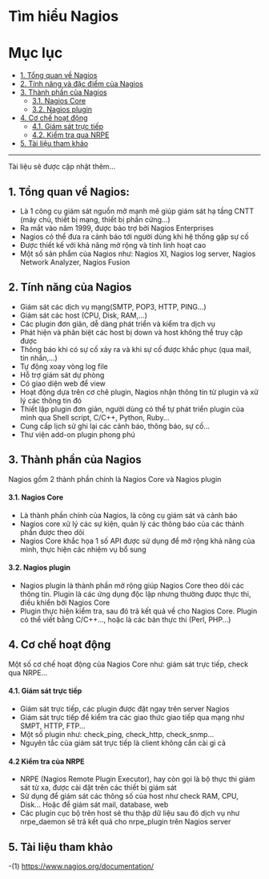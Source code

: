 # Tìm hiểu Nagios

# Mục lục
- [1. Tổng quan về Nagios](#1)
- [2. Tính năng và đặc điểm của Nagios](#2)
- [3. Thành phần của Nagios](#3)
	- [3.1. Nagios Core](#31)
	- [3.2. Nagios plugin](#32)
- [4. Cơ chế hoạt động](#4)
	- [4.1. Giám sát trực tiếp](#41)
	- [4.2. Kiểm tra qua NRPE](#42)
- [5. Tài liệu tham khảo](#5)


---------------------------------------------

Tài liệu sẽ được cập nhật thêm...

<a name="1"></a>
## 1. Tổng quan về Nagios:
- Là 1 công cụ giám sát nguồn mở mạnh mẽ giúp giám sát hạ tầng CNTT (máy chủ, thiết bị mạng, thiết bị phần cứng...)
- Ra mắt vào năm 1999, được bảo trợ bởi Nagios Enterprises
- Nagios có thể đưa ra cảnh báo tới người dùng khi hệ thống gặp sự cố
- Được thiết kế với khả năng mở rộng và tính linh hoạt cao
- Một số sản phẩm của Nagios như: Nagios XI, Nagios log server, Nagios Network Analyzer, Nagios Fusion


<a name="2"></a>
## 2. Tính năng của Nagios
- Giám sát các dịch vụ mạng(SMTP, POP3, HTTP, PING...)
- Giám sát các host (CPU, Disk, RAM,...)
- Các plugin đơn giản, dễ dàng phát triển và kiểm tra dịch vụ
- Phát hiện và phân biệt các host bị down và host không thể truy cập được
- Thông báo khi có sự cố xảy ra và khi sự cố được khắc phục (qua mail, tin nhắn,...)
- Tự động xoay vòng log file
- Hỗ trợ giám sát dự phòng
- Có giao diện web để view
- Hoạt động dựa trên cơ chê plugin, Nagios nhận thông tin từ plugin và xử lý các thông tin đó
- Thiết lập plugin đơn giản, người dùng có thể tự phát triển plugin của mình qua Shell script, C/C++, Python, Ruby...
- Cung cấp lịch sử ghi lại các cảnh báo, thông báo, sự cố...
- Thư viện add-on plugin phong phú

<a name="3"></a>
## 3. Thành phần của Nagios
Nagios gồm 2 thành phần chính là Nagios Core và Nagios plugin

<a name="31"></a>
#### 3.1. Nagios Core
- Là thành phần chính của Nagios, là công cụ giám sát và cảnh báo 
- Nagios core xử lý các sự kiện, quản lý các thông báo của các thành phần được theo dõi
- Nagios Core khắc họa 1 số API được sử dụng để mở rộng khả năng của mình, thực hiện các nhiệm vụ bổ sung

<a name="32"></a>
#### 3.2. Nagios plugin
- Nagios plugin là thành phần mở rộng giúp Nagios Core theo dõi các thông tin. Plugin là các ứng dụng độc lập nhưng thường được thực thi, điều khiển bởi Nagios Core
- Plugin thực hiện kiểm tra, sau đó trả kết quả về cho Nagios Core. Plugin có thể viết bằng C/C++..., hoặc là các bản thực thi (Perl, PHP...)

<a name="4"></a>
## 4. Cơ chế hoạt động
Một số cơ chế hoạt động của Nagios Core như: giám sát trực tiếp, check qua NRPE...

<a name="41"></a>
#### 4.1. Giám sát trực tiếp
- Giám sát trực tiếp, các plugin được đặt ngay trên server Nagios
- Giám sát trực tiếp để kiểm tra các giao thức giao tiếp qua mạng như SMPT, HTTP, FTP...
- Một số plugin như: check_ping, check_http, check_snmp...
- Nguyên tắc của giám sát trực tiếp là client không cần cài gì cả

<a name="42"></a>
#### 4.2 Kiểm tra của NRPE
- NRPE (Nagios Remote Plugin Executor), hay còn gọi là bộ thực thi giám sát từ xa, được cài đặt trên các thiết bị giám sát
- Sử dụng để giám sát các thông số của host như check RAM, CPU, Disk... Hoặc để giám sát mail, database, web
- Các plugin cục bộ trên host sẽ thu thập dữ liệu sau đó dịch vụ như nrpe_daemon sẽ trả kết quả cho nrpe_plugin trên Nagios server

<a name="5"></a>
## 5. Tài liệu tham khảo
-(1) https://www.nagios.org/documentation/













